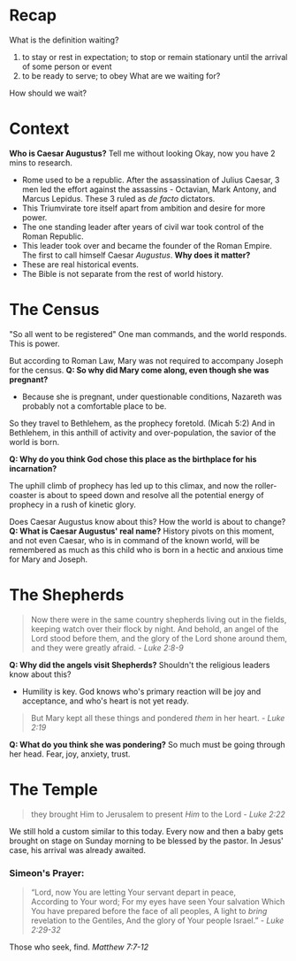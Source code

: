 # Recap
What is the definition waiting?
1. to stay or rest in expectation; to stop or remain stationary until the arrival of some person or event
2. to be ready to serve; to obey
What are we waiting for?

How should we wait?
# Context
**Who is Caesar Augustus?** Tell me without looking
Okay, now you have 2 mins to research. 
- Rome used to be a republic. After the assassination of Julius Caesar, 3 men led the effort against the assassins - Octavian, Mark Antony, and Marcus Lepidus. These 3 ruled as _de facto_ dictators.
- This Triumvirate tore itself apart from ambition and desire for more power.
- The one standing leader after years of civil war took control of the Roman Republic.
- This leader took over and became the founder of the Roman Empire. The first to call himself Caesar _Augustus_.
**Why does it matter?**
- These are real historical events. 
- The Bible is not separate from the rest of world history.
# The Census
"So all went to be registered"
One man commands, and the world responds. This is power.

But according to Roman Law, Mary was not required to accompany Joseph for the census.
**Q: So why did Mary come along, even though she was pregnant?**
- Because she is pregnant, under questionable conditions, Nazareth was probably not a comfortable place to be.

So they travel to Bethlehem, as the prophecy foretold. (Micah 5:2)
And in Bethlehem, in this anthill of activity and over-population, the savior of the world is born.

**Q: Why do you think God chose this place as the birthplace for his incarnation?**

The uphill climb of prophecy has led up to this climax, and now the roller-coaster is about to speed down and resolve all the potential energy of prophecy in a rush of kinetic glory.

Does Caesar Augustus know about this?
How the world is about to change?
**Q: What is Caesar Augustus' real name?**
History pivots on this moment, and not even Caesar, who is in command of the known world, will be remembered as much as this child who is born in a hectic and anxious time for Mary and Joseph.

# The Shepherds
> Now there were in the same country shepherds living out in the fields, keeping watch over their flock by night. And behold, an angel of the Lord stood before them, and the glory of the Lord shone around them, and they were greatly afraid. _- Luke 2:8-9_

**Q: Why did the angels visit Shepherds?**
Shouldn't the religious leaders know about this?
- Humility is key. God knows who's primary reaction will be joy and acceptance, and who's heart is not yet ready.

> But Mary kept all these things and pondered _them_ in her heart. _- Luke 2:19_

**Q: What do you think she was pondering?**
So much must be going through her head. Fear, joy, anxiety, trust.


# The Temple
>they brought Him to Jerusalem to present _Him_ to the Lord _- Luke 2:22_

We still hold a custom similar to this today. Every now and then a baby gets brought on stage on Sunday morning to be blessed by the pastor.
In Jesus' case, his arrival was already awaited.
### Simeon's Prayer:
> “Lord, now You are letting Your servant depart in peace,  
> According to Your word; 
> For my eyes have seen Your salvation 
> Which You have prepared before the face of all peoples, 
> A light to _bring_ revelation to the Gentiles, 
> And the glory of Your people Israel.” _- Luke 2:29-32_

Those who seek, find. _Matthew 7:7-12_

